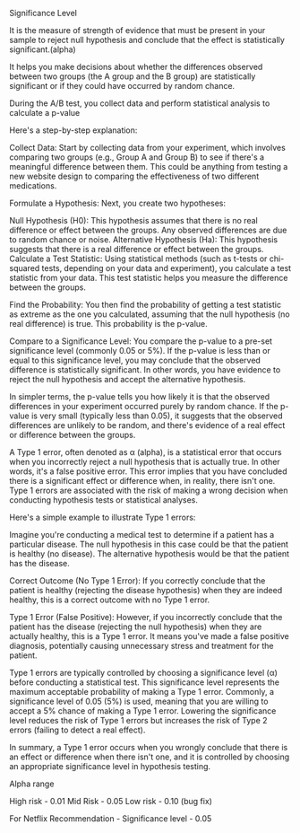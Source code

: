 Significance Level

It is the measure of strength of evidence that must be present in your sample to reject null hypothesis and conclude that the effect is statistically significant.(alpha)

It helps you make decisions about whether the differences observed between two groups (the A group and the B group) are statistically significant or if they could have occurred by random chance.

During the A/B test, you collect data and perform statistical analysis to calculate a p-value

Here's a step-by-step explanation:

Collect Data: Start by collecting data from your experiment, which involves comparing two groups (e.g., Group A and Group B) to see if there's a meaningful difference between them. This could be anything from testing a new website design to comparing the effectiveness of two different medications.

Formulate a Hypothesis: Next, you create two hypotheses:

Null Hypothesis (H0): This hypothesis assumes that there is no real difference or effect between the groups. Any observed differences are due to random chance or noise.
Alternative Hypothesis (Ha): This hypothesis suggests that there is a real difference or effect between the groups.
Calculate a Test Statistic: Using statistical methods (such as t-tests or chi-squared tests, depending on your data and experiment), you calculate a test statistic from your data. This test statistic helps you measure the difference between the groups.

Find the Probability: You then find the probability of getting a test statistic as extreme as the one you calculated, assuming that the null hypothesis (no real difference) is true. This probability is the p-value.

Compare to a Significance Level: You compare the p-value to a pre-set significance level (commonly 0.05 or 5%). If the p-value is less than or equal to this significance level, you may conclude that the observed difference is statistically significant. In other words, you have evidence to reject the null hypothesis and accept the alternative hypothesis.

In simpler terms, the p-value tells you how likely it is that the observed differences in your experiment occurred purely by random chance. If the p-value is very small (typically less than 0.05), it suggests that the observed differences are unlikely to be random, and there's evidence of a real effect or difference between the groups.


A Type 1 error, often denoted as α (alpha), is a statistical error that occurs when you incorrectly reject a null hypothesis that is actually true. In other words, it's a false positive error. This error implies that you have concluded there is a significant effect or difference when, in reality, there isn't one. Type 1 errors are associated with the risk of making a wrong decision when conducting hypothesis tests or statistical analyses.

Here's a simple example to illustrate Type 1 errors:

Imagine you're conducting a medical test to determine if a patient has a particular disease. The null hypothesis in this case could be that the patient is healthy (no disease). The alternative hypothesis would be that the patient has the disease.

Correct Outcome (No Type 1 Error): If you correctly conclude that the patient is healthy (rejecting the disease hypothesis) when they are indeed healthy, this is a correct outcome with no Type 1 error.

Type 1 Error (False Positive): However, if you incorrectly conclude that the patient has the disease (rejecting the null hypothesis) when they are actually healthy, this is a Type 1 error. It means you've made a false positive diagnosis, potentially causing unnecessary stress and treatment for the patient.

Type 1 errors are typically controlled by choosing a significance level (α) before conducting a statistical test. This significance level represents the maximum acceptable probability of making a Type 1 error. Commonly, a significance level of 0.05 (5%) is used, meaning that you are willing to accept a 5% chance of making a Type 1 error. Lowering the significance level reduces the risk of Type 1 errors but increases the risk of Type 2 errors (failing to detect a real effect).

In summary, a Type 1 error occurs when you wrongly conclude that there is an effect or difference when there isn't one, and it is controlled by choosing an appropriate significance level in hypothesis testing.


Alpha range 

High risk - 0.01 
Mid Risk - 0.05 
Low risk - 0.10 (bug fix)

For Netflix Recommendation - Significance level - 0.05





